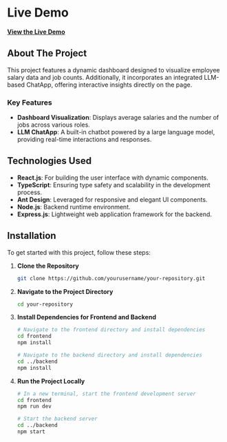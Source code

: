 # Live Demo

[**View the Live Demo**](https://skdev-floqer-dashboard.netlify.app/)

## About The Project

This project features a dynamic dashboard designed to visualize employee salary data and job counts. Additionally, it incorporates an integrated LLM-based ChatApp, offering interactive insights directly on the page.

### Key Features
- **Dashboard Visualization**: Displays average salaries and the number of jobs across various roles.
- **LLM ChatApp**: A built-in chatbot powered by a large language model, providing real-time interactions and responses.

## Technologies Used

- **React.js**: For building the user interface with dynamic components.
- **TypeScript**: Ensuring type safety and scalability in the development process.
- **Ant Design**: Leveraged for responsive and elegant UI components.
- **Node.js**: Backend runtime environment.
- **Express.js**: Lightweight web application framework for the backend.

## Installation

To get started with this project, follow these steps:

1. **Clone the Repository**
   ```bash
   git clone https://github.com/yourusername/your-repository.git

2. **Navigate to the Project Directory**
   ```bash
   cd your-repository

3. **Install Dependencies for Frontend and Backend**
   ```bash
   # Navigate to the frontend directory and install dependencies
   cd frontend
   npm install

   # Navigate to the backend directory and install dependencies
   cd ../backend
   npm install

3. **Run the Project Locally**
   ```bash
   # In a new terminal, start the frontend development server
   cd frontend
   npm run dev

   # Start the backend server
   cd ../backend
   npm start
